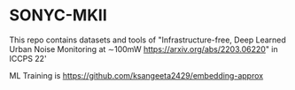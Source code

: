 # SONYC-MKII
This repo contains datasets and tools of "Infrastructure-free, Deep Learned Urban Noise Monitoring at ∼100mW https://arxiv.org/abs/2203.06220" in ICCPS 22'


ML Training is 
https://github.com/ksangeeta2429/embedding-approx
